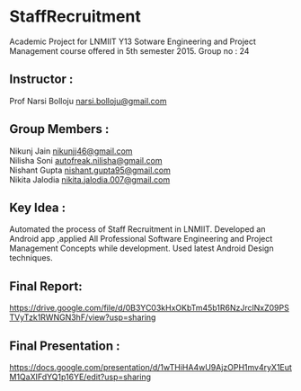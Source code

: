 # StaffRecruitment
Academic Project for LNMIIT Y13 Sotware Engineering and Project Management course offered in 5th semester 2015.
Group no : 24

## Instructor : 
Prof Narsi Bolloju narsi.bolloju@gmail.com

## Group Members : 
Nikunj Jain <nikunjj46@gmail.com><br>
Nilisha Soni <autofreak.nilisha@gmail.com><br>
Nishant Gupta <nishant.gupta95@gmail.com><br>
Nikita Jalodia <nikita.jalodia.007@gmail.com><br>

## Key Idea :

Automated the process of Staff Recruitment in LNMIIT.
Developed an Android app ,applied All Professional Software Engineering and Project Management Concepts while development.
Used latest Android Design techniques.

## Final Report:
https://drive.google.com/file/d/0B3YC03kHxOKbTm45b1R6NzJrclNxZ09PSTVyTzk1RWNGN3hF/view?usp=sharing

## Final Presentation :
https://docs.google.com/presentation/d/1wTHiHA4wU9AjzOPH1mv4ryX1EutM1QaXIFdYQ1p16YE/edit?usp=sharing


